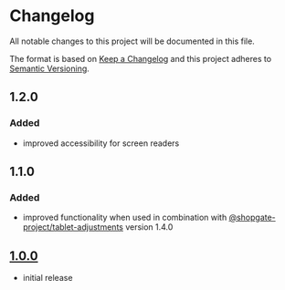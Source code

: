 # Changelog

All notable changes to this project will be documented in this file.

The format is based on [Keep a Changelog](http://keepachangelog.com/) and this project adheres to [Semantic Versioning](http://semver.org/).


## 1.2.0
### Added
- improved accessibility for screen readers

## 1.1.0
### Added
- improved functionality when used in combination with [@shopgate-project/tablet-adjustments](https://github.com/shopgate-professional-services/ext-tablet-adjustments/tree/v1.4.0) version 1.4.0

## [1.0.0]
- initial release

[1.0.0]: https://github.com/shopgate-professional-services/ext-sticky-pdp-buttons/releases/v1.0.0
